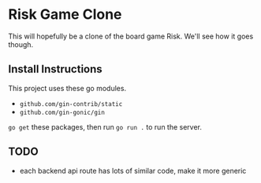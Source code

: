 # Risk Game Clone

This will hopefully be a clone of the board game Risk. We'll see how it goes though.

## Install Instructions
This project uses these go modules.
- `github.com/gin-contrib/static`
- `github.com/gin-gonic/gin`

`go get` these packages, then run `go run .` to run the server.

## TODO
- each backend api route has lots of similar code, make it more generic


